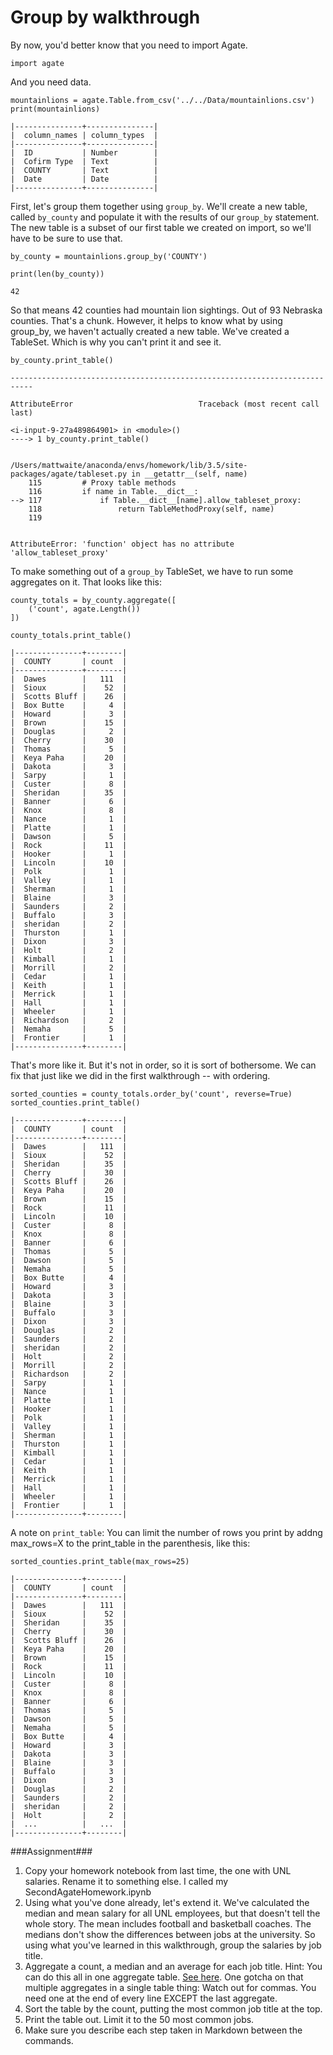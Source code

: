 
# Group by walkthrough
By now, you'd better know that you need to import Agate.


```
import agate
```

And you need data.


```
mountainlions = agate.Table.from_csv('../../Data/mountainlions.csv')
print(mountainlions)
```

    |---------------+---------------|
    |  column_names | column_types  |
    |---------------+---------------|
    |  ID           | Number        |
    |  Cofirm Type  | Text          |
    |  COUNTY       | Text          |
    |  Date         | Date          |
    |---------------+---------------|
    


First, let's group them together using `group_by`. We'll create a new table, called `by_county` and populate it with the results of our `group_by` statement. The new table is a subset of our first table we created on import, so we'll have to be sure to use that. 


```
by_county = mountainlions.group_by('COUNTY')
```


```
print(len(by_county))
```

    42


So that means 42 counties had mountain lion sightings. Out of 93 Nebraska counties. That's a chunk. However, it helps to know what by using group_by, we haven't actually created a new table. We've created a TableSet. Which is why you can't print it and see it.


```
by_county.print_table()
```


    ---------------------------------------------------------------------------

    AttributeError                            Traceback (most recent call last)

    <i-input-9-27a489864901> in <module>()
    ----> 1 by_county.print_table()
    

    /Users/mattwaite/anaconda/envs/homework/lib/3.5/site-packages/agate/tableset.py in __getattr__(self, name)
        115         # Proxy table methods
        116         if name in Table.__dict__:
    --> 117             if Table.__dict__[name].allow_tableset_proxy:
        118                 return TableMethodProxy(self, name)
        119 


    AttributeError: 'function' object has no attribute 'allow_tableset_proxy'


To make something out of a `group_by` TableSet, we have to run some aggregates on it. That looks like this:


```
county_totals = by_county.aggregate([
    ('count', agate.Length())
])
```


```
county_totals.print_table()
```

    |---------------+--------|
    |  COUNTY       | count  |
    |---------------+--------|
    |  Dawes        |   111  |
    |  Sioux        |    52  |
    |  Scotts Bluff |    26  |
    |  Box Butte    |     4  |
    |  Howard       |     3  |
    |  Brown        |    15  |
    |  Douglas      |     2  |
    |  Cherry       |    30  |
    |  Thomas       |     5  |
    |  Keya Paha    |    20  |
    |  Dakota       |     3  |
    |  Sarpy        |     1  |
    |  Custer       |     8  |
    |  Sheridan     |    35  |
    |  Banner       |     6  |
    |  Knox         |     8  |
    |  Nance        |     1  |
    |  Platte       |     1  |
    |  Dawson       |     5  |
    |  Rock         |    11  |
    |  Hooker       |     1  |
    |  Lincoln      |    10  |
    |  Polk         |     1  |
    |  Valley       |     1  |
    |  Sherman      |     1  |
    |  Blaine       |     3  |
    |  Saunders     |     2  |
    |  Buffalo      |     3  |
    |  sheridan     |     2  |
    |  Thurston     |     1  |
    |  Dixon        |     3  |
    |  Holt         |     2  |
    |  Kimball      |     1  |
    |  Morrill      |     2  |
    |  Cedar        |     1  |
    |  Keith        |     1  |
    |  Merrick      |     1  |
    |  Hall         |     1  |
    |  Wheeler      |     1  |
    |  Richardson   |     2  |
    |  Nemaha       |     5  |
    |  Frontier     |     1  |
    |---------------+--------|


That's more like it. But it's not in order, so it is sort of bothersome. We can fix that just like we did in the first walkthrough -- with ordering. 


```
sorted_counties = county_totals.order_by('count', reverse=True)
sorted_counties.print_table()
```

    |---------------+--------|
    |  COUNTY       | count  |
    |---------------+--------|
    |  Dawes        |   111  |
    |  Sioux        |    52  |
    |  Sheridan     |    35  |
    |  Cherry       |    30  |
    |  Scotts Bluff |    26  |
    |  Keya Paha    |    20  |
    |  Brown        |    15  |
    |  Rock         |    11  |
    |  Lincoln      |    10  |
    |  Custer       |     8  |
    |  Knox         |     8  |
    |  Banner       |     6  |
    |  Thomas       |     5  |
    |  Dawson       |     5  |
    |  Nemaha       |     5  |
    |  Box Butte    |     4  |
    |  Howard       |     3  |
    |  Dakota       |     3  |
    |  Blaine       |     3  |
    |  Buffalo      |     3  |
    |  Dixon        |     3  |
    |  Douglas      |     2  |
    |  Saunders     |     2  |
    |  sheridan     |     2  |
    |  Holt         |     2  |
    |  Morrill      |     2  |
    |  Richardson   |     2  |
    |  Sarpy        |     1  |
    |  Nance        |     1  |
    |  Platte       |     1  |
    |  Hooker       |     1  |
    |  Polk         |     1  |
    |  Valley       |     1  |
    |  Sherman      |     1  |
    |  Thurston     |     1  |
    |  Kimball      |     1  |
    |  Cedar        |     1  |
    |  Keith        |     1  |
    |  Merrick      |     1  |
    |  Hall         |     1  |
    |  Wheeler      |     1  |
    |  Frontier     |     1  |
    |---------------+--------|


A note on `print_table`: You can limit the number of rows you print by addng max_rows=X to the print_table in the parenthesis, like this: 


```
sorted_counties.print_table(max_rows=25)
```

    |---------------+--------|
    |  COUNTY       | count  |
    |---------------+--------|
    |  Dawes        |   111  |
    |  Sioux        |    52  |
    |  Sheridan     |    35  |
    |  Cherry       |    30  |
    |  Scotts Bluff |    26  |
    |  Keya Paha    |    20  |
    |  Brown        |    15  |
    |  Rock         |    11  |
    |  Lincoln      |    10  |
    |  Custer       |     8  |
    |  Knox         |     8  |
    |  Banner       |     6  |
    |  Thomas       |     5  |
    |  Dawson       |     5  |
    |  Nemaha       |     5  |
    |  Box Butte    |     4  |
    |  Howard       |     3  |
    |  Dakota       |     3  |
    |  Blaine       |     3  |
    |  Buffalo      |     3  |
    |  Dixon        |     3  |
    |  Douglas      |     2  |
    |  Saunders     |     2  |
    |  sheridan     |     2  |
    |  Holt         |     2  |
    |  ...          |   ...  |
    |---------------+--------|

###Assignment###

1. Copy your homework notebook from last time, the one with UNL salaries. Rename it to something else. I called my SecondAgateHomework.ipynb
2. Using what you've done already, let's extend it. We've calculated the median and mean salary for all UNL employees, but that doesn't tell the whole story. The mean includes football and basketball coaches. The medians don't show the differences between jobs at the university. So using what you've learned in this walkthrough, group the salaries by job title.
3. Aggregate a count, a median and an average for each job title. Hint: You can do this all in one aggregate table. [See here](http://agate.readthedocs.org/en/1.4.0/tutorial.html#grouping-and-aggregating). One gotcha on that multiple aggregates in a single table thing: Watch out for commas. You need one at the end of every line EXCEPT the last aggregate.
4. Sort the table by the count, putting the most common job title at the top. 
5. Print the table out. Limit it to the 50 most common jobs.
6. Make sure you describe each step taken in Markdown between the commands. 
